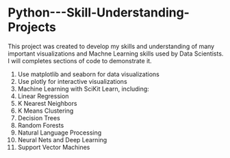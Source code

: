 # Python---Skill-Understanding-Projects

This project was created to develop my skills and understanding of many important visualizations and Machne Learning skills used by Data Scientists. I will completes sections of code to demonstrate it. 

1)  Use matplotlib and seaborn for data visualizations
2)  Use plotly for interactive visualizations
3)  Machine Learning with SciKit Learn, including:
4)  Linear Regression
5)  K Nearest Neighbors
6)  K Means Clustering
7)  Decision Trees
8)  Random Forests
9)  Natural Language Processing
10) Neural Nets and Deep Learning
11) Support Vector Machines



